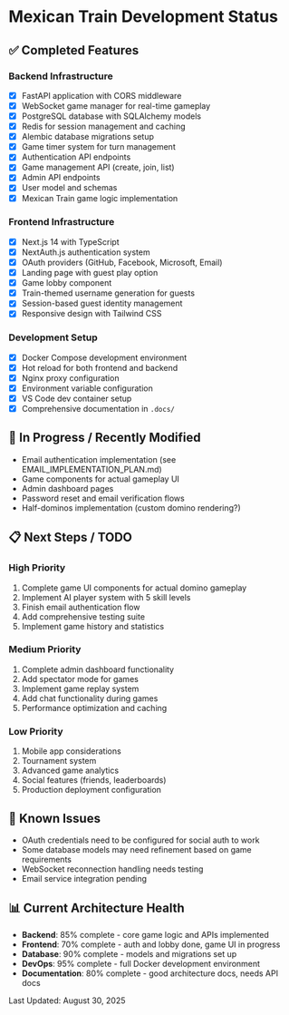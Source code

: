 # Mexican Train Development Status

## ✅ Completed Features

### Backend Infrastructure
- [x] FastAPI application with CORS middleware
- [x] WebSocket game manager for real-time gameplay
- [x] PostgreSQL database with SQLAlchemy models
- [x] Redis for session management and caching
- [x] Alembic database migrations setup
- [x] Game timer system for turn management
- [x] Authentication API endpoints
- [x] Game management API (create, join, list)
- [x] Admin API endpoints
- [x] User model and schemas
- [x] Mexican Train game logic implementation

### Frontend Infrastructure
- [x] Next.js 14 with TypeScript
- [x] NextAuth.js authentication system
- [x] OAuth providers (GitHub, Facebook, Microsoft, Email)
- [x] Landing page with guest play option
- [x] Game lobby component
- [x] Train-themed username generation for guests
- [x] Session-based guest identity management
- [x] Responsive design with Tailwind CSS

### Development Setup
- [x] Docker Compose development environment
- [x] Hot reload for both frontend and backend
- [x] Nginx proxy configuration
- [x] Environment variable configuration
- [x] VS Code dev container setup
- [x] Comprehensive documentation in `.docs/`

## 🔄 In Progress / Recently Modified
- Email authentication implementation (see EMAIL_IMPLEMENTATION_PLAN.md)
- Game components for actual gameplay UI
- Admin dashboard pages
- Password reset and email verification flows
- Half-dominos implementation (custom domino rendering?)

## 📋 Next Steps / TODO

### High Priority
1. Complete game UI components for actual domino gameplay
2. Implement AI player system with 5 skill levels
3. Finish email authentication flow
4. Add comprehensive testing suite
5. Implement game history and statistics

### Medium Priority
1. Complete admin dashboard functionality
2. Add spectator mode for games
3. Implement game replay system
4. Add chat functionality during games
5. Performance optimization and caching

### Low Priority
1. Mobile app considerations
2. Tournament system
3. Advanced game analytics
4. Social features (friends, leaderboards)
5. Production deployment configuration

## 🐛 Known Issues
- OAuth credentials need to be configured for social auth to work
- Some database models may need refinement based on game requirements
- WebSocket reconnection handling needs testing
- Email service integration pending

## 📊 Current Architecture Health
- **Backend**: 85% complete - core game logic and APIs implemented
- **Frontend**: 70% complete - auth and lobby done, game UI in progress
- **Database**: 90% complete - models and migrations set up
- **DevOps**: 95% complete - full Docker development environment
- **Documentation**: 80% complete - good architecture docs, needs API docs

Last Updated: August 30, 2025